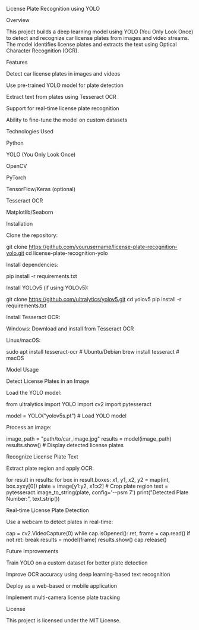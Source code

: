 License Plate Recognition using YOLO

Overview

This project builds a deep learning model using YOLO (You Only Look Once) to detect and recognize car license plates from images and video streams. The model identifies license plates and extracts the text using Optical Character Recognition (OCR).

Features

Detect car license plates in images and videos

Use pre-trained YOLO model for plate detection

Extract text from plates using Tesseract OCR

Support for real-time license plate recognition

Ability to fine-tune the model on custom datasets

Technologies Used

Python

YOLO (You Only Look Once)

OpenCV

PyTorch

TensorFlow/Keras (optional)

Tesseract OCR

Matplotlib/Seaborn

Installation

Clone the repository:

git clone https://github.com/yourusername/license-plate-recognition-yolo.git
cd license-plate-recognition-yolo

Install dependencies:

pip install -r requirements.txt

Install YOLOv5 (if using YOLOv5):

git clone https://github.com/ultralytics/yolov5.git
cd yolov5
pip install -r requirements.txt

Install Tesseract OCR:

Windows: Download and install from Tesseract OCR

Linux/macOS:

sudo apt install tesseract-ocr  # Ubuntu/Debian
brew install tesseract          # macOS

Model Usage

Detect License Plates in an Image

Load the YOLO model:

from ultralytics import YOLO
import cv2
import pytesseract

model = YOLO("yolov5s.pt")  # Load YOLO model

Process an image:

image_path = "path/to/car_image.jpg"
results = model(image_path)
results.show()  # Display detected license plates

Recognize License Plate Text

Extract plate region and apply OCR:

for result in results:
    for box in result.boxes:
        x1, y1, x2, y2 = map(int, box.xyxy[0])
        plate = image[y1:y2, x1:x2]  # Crop plate region
        text = pytesseract.image_to_string(plate, config='--psm 7')
        print("Detected Plate Number:", text.strip())

Real-time License Plate Detection

Use a webcam to detect plates in real-time:

cap = cv2.VideoCapture(0)
while cap.isOpened():
    ret, frame = cap.read()
    if not ret:
        break
    results = model(frame)
    results.show()
cap.release()

Future Improvements

Train YOLO on a custom dataset for better plate detection

Improve OCR accuracy using deep learning-based text recognition

Deploy as a web-based or mobile application

Implement multi-camera license plate tracking

License

This project is licensed under the MIT License.
